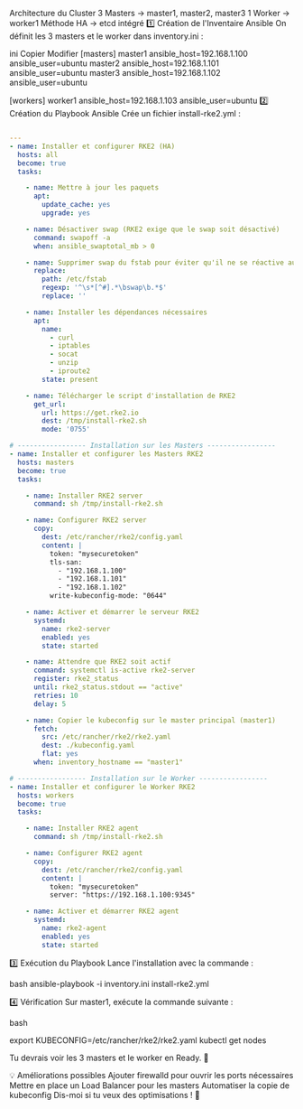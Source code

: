 Architecture du Cluster
3 Masters → master1, master2, master3
1 Worker → worker1
Méthode HA → etcd intégré
1️⃣ Création de l'Inventaire Ansible
On définit les 3 masters et le worker dans inventory.ini :

ini
Copier
Modifier
[masters]
master1 ansible_host=192.168.1.100 ansible_user=ubuntu
master2 ansible_host=192.168.1.101 ansible_user=ubuntu
master3 ansible_host=192.168.1.102 ansible_user=ubuntu

[workers]
worker1 ansible_host=192.168.1.103 ansible_user=ubuntu
2️⃣ Création du Playbook Ansible
Crée un fichier install-rke2.yml :

```yaml

---
- name: Installer et configurer RKE2 (HA)
  hosts: all
  become: true
  tasks:

    - name: Mettre à jour les paquets
      apt:
        update_cache: yes
        upgrade: yes

    - name: Désactiver swap (RKE2 exige que le swap soit désactivé)
      command: swapoff -a
      when: ansible_swaptotal_mb > 0

    - name: Supprimer swap du fstab pour éviter qu'il ne se réactive au reboot
      replace:
        path: /etc/fstab
        regexp: '^\s*[^#].*\bswap\b.*$'
        replace: ''

    - name: Installer les dépendances nécessaires
      apt:
        name:
          - curl
          - iptables
          - socat
          - unzip
          - iproute2
        state: present

    - name: Télécharger le script d'installation de RKE2
      get_url:
        url: https://get.rke2.io
        dest: /tmp/install-rke2.sh
        mode: '0755'

# ----------------- Installation sur les Masters -----------------
- name: Installer et configurer les Masters RKE2
  hosts: masters
  become: true
  tasks:

    - name: Installer RKE2 server
      command: sh /tmp/install-rke2.sh

    - name: Configurer RKE2 server
      copy:
        dest: /etc/rancher/rke2/config.yaml
        content: |
          token: "mysecuretoken"
          tls-san:
            - "192.168.1.100"
            - "192.168.1.101"
            - "192.168.1.102"
          write-kubeconfig-mode: "0644"

    - name: Activer et démarrer le serveur RKE2
      systemd:
        name: rke2-server
        enabled: yes
        state: started

    - name: Attendre que RKE2 soit actif
      command: systemctl is-active rke2-server
      register: rke2_status
      until: rke2_status.stdout == "active"
      retries: 10
      delay: 5

    - name: Copier le kubeconfig sur le master principal (master1)
      fetch:
        src: /etc/rancher/rke2/rke2.yaml
        dest: ./kubeconfig.yaml
        flat: yes
      when: inventory_hostname == "master1"

# ----------------- Installation sur le Worker -----------------
- name: Installer et configurer le Worker RKE2
  hosts: workers
  become: true
  tasks:

    - name: Installer RKE2 agent
      command: sh /tmp/install-rke2.sh

    - name: Configurer RKE2 agent
      copy:
        dest: /etc/rancher/rke2/config.yaml
        content: |
          token: "mysecuretoken"
          server: "https://192.168.1.100:9345"

    - name: Activer et démarrer RKE2 agent
      systemd:
        name: rke2-agent
        enabled: yes
        state: started
```

3️⃣ Exécution du Playbook
Lance l'installation avec la commande :

bash
ansible-playbook -i inventory.ini install-rke2.yml

4️⃣ Vérification
Sur master1, exécute la commande suivante :

bash

export KUBECONFIG=/etc/rancher/rke2/rke2.yaml
kubectl get nodes

Tu devrais voir les 3 masters et le worker en Ready. 🎉

💡 Améliorations possibles
Ajouter firewalld pour ouvrir les ports nécessaires
Mettre en place un Load Balancer pour les masters
Automatiser la copie de kubeconfig
Dis-moi si tu veux des optimisations ! 🚀